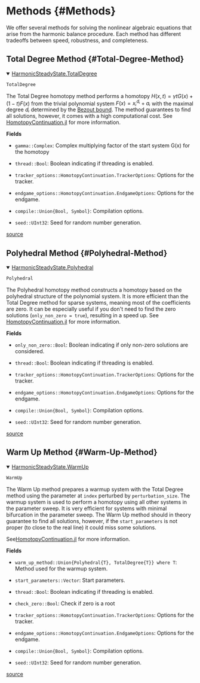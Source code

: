 
# Methods {#Methods}

We offer several methods for solving the nonlinear algebraic equations that arise from the harmonic balance procedure. Each method has different tradeoffs between speed, robustness, and completeness.

## Total Degree Method {#Total-Degree-Method}
<details class='jldocstring custom-block' open>
<summary><a id='HarmonicSteadyState.TotalDegree-manual-methods' href='#HarmonicSteadyState.TotalDegree-manual-methods'><span class="jlbinding">HarmonicSteadyState.TotalDegree</span></a> <Badge type="info" class="jlObjectType jlType" text="Type" /></summary>



```julia
TotalDegree
```


The Total Degree homotopy method performs a homotopy $H(x, t) = γ t G(x) + (1-t) F(x)$ from the trivial polynomial system $F(x) =xᵢ^{dᵢ} +aᵢ$ with the maximal degree $dᵢ$ determined by the [Bezout bound](https://en.wikipedia.org/wiki/B%C3%A9zout%27s_theorem). The method guarantees to find all solutions, however, it comes with a high computational cost. See [HomotopyContinuation.jl](https://www.juliahomotopycontinuation.org/guides/totaldegree/) for more information.

**Fields**
- `gamma::Complex`: Complex multiplying factor of the start system G(x) for the homotopy
  
- `thread::Bool`: Boolean indicating if threading is enabled.
  
- `tracker_options::HomotopyContinuation.TrackerOptions`: Options for the tracker.
  
- `endgame_options::HomotopyContinuation.EndgameOptions`: Options for the endgame.
  
- `compile::Union{Bool, Symbol}`: Compilation options.
  
- `seed::UInt32`: Seed for random number generation.
  


<Badge type="info" class="source-link" text="source"><a href="https://github.com/QuantumEngineeredSystems/HarmonicSteadyState.jl/blob/v0.3.0/src/methods.jl#L15-L27" target="_blank" rel="noreferrer">source</a></Badge>

</details>


## Polyhedral Method {#Polyhedral-Method}
<details class='jldocstring custom-block' open>
<summary><a id='HarmonicSteadyState.Polyhedral-manual-methods' href='#HarmonicSteadyState.Polyhedral-manual-methods'><span class="jlbinding">HarmonicSteadyState.Polyhedral</span></a> <Badge type="info" class="jlObjectType jlType" text="Type" /></summary>



```julia
Polyhedral
```


The Polyhedral homotopy method constructs a homotopy based on the polyhedral structure of the polynomial system. It is more efficient than the Total Degree method for sparse systems, meaning most of the coefficients are zero. It can be especially useful if you don&#39;t need to find the zero solutions (`only_non_zero = true`), resulting in a speed up. See [HomotopyContinuation.jl](https://www.juliahomotopycontinuation.org/guides/polyhedral/) for more information.

**Fields**
- `only_non_zero::Bool`: Boolean indicating if only non-zero solutions are considered.
  
- `thread::Bool`: Boolean indicating if threading is enabled.
  
- `tracker_options::HomotopyContinuation.TrackerOptions`: Options for the tracker.
  
- `endgame_options::HomotopyContinuation.EndgameOptions`: Options for the endgame.
  
- `compile::Union{Bool, Symbol}`: Compilation options.
  
- `seed::UInt32`: Seed for random number generation.
  


<Badge type="info" class="source-link" text="source"><a href="https://github.com/QuantumEngineeredSystems/HarmonicSteadyState.jl/blob/v0.3.0/src/methods.jl#L64-L76" target="_blank" rel="noreferrer">source</a></Badge>

</details>


## Warm Up Method {#Warm-Up-Method}
<details class='jldocstring custom-block' open>
<summary><a id='HarmonicSteadyState.WarmUp-manual-methods' href='#HarmonicSteadyState.WarmUp-manual-methods'><span class="jlbinding">HarmonicSteadyState.WarmUp</span></a> <Badge type="info" class="jlObjectType jlType" text="Type" /></summary>



```julia
WarmUp
```


The Warm Up method prepares a warmup system with the Total Degree method using the parameter at `index` perturbed by `perturbation_size`. The warmup system is used to perform a homotopy using all other systems in the parameter sweep. It is very efficient for systems with minimal bifurcation in the parameter sweep. The Warm Up method should in theory guarantee to find all solutions, however, if the `start_parameters` is not proper (to close to the real line) it could miss some solutions.

See[HomotopyContinuation.jl](https://www.juliahomotopycontinuation.org/guides/many-systems/) for more information.

**Fields**
- `warm_up_method::Union{Polyhedral{T}, TotalDegree{T}} where T`: Method used for the warmup system.
  
- `start_parameters::Vector`: Start parameters.
  
- `thread::Bool`: Boolean indicating if threading is enabled.
  
- `check_zero::Bool`: Check if zero is a root
  
- `tracker_options::HomotopyContinuation.TrackerOptions`: Options for the tracker.
  
- `endgame_options::HomotopyContinuation.EndgameOptions`: Options for the endgame.
  
- `compile::Union{Bool, Symbol}`: Compilation options.
  
- `seed::UInt32`: Seed for random number generation.
  


<Badge type="info" class="source-link" text="source"><a href="https://github.com/QuantumEngineeredSystems/HarmonicSteadyState.jl/blob/v0.3.0/src/methods.jl#L117-L132" target="_blank" rel="noreferrer">source</a></Badge>

</details>

